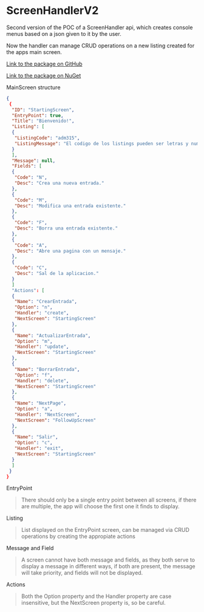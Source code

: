 # ScreenHandlerV2

Second version of the POC of a ScreenHandler api, which creates console menus based on a json given to it by the user.

Now the handler can manage CRUD operations on a new listing created for the apps main screen.

[Link to the package on GitHub](https://github.com/EnreiKazuri/ConsoleScreenHandler_EK_for_V2/)

[Link to the package on NuGet](https://www.nuget.org/packages/ConsoleScreenHandler-EK-MV)

MainScreen structure
```json
{
 {
  "ID": "StartingScreen",
  "EntryPoint": true,
  "Title": "Bienvenido!",
  "Listing": [
  {
   "ListingCode": "adm315",
   "ListingMessage": "El codigo de los listings pueden ser letras y numeros, siempre en minuscula."
  }
  ],
  "Message": null,
  "Fields": [
  {
   "Code": "N",
   "Desc": "Crea una nueva entrada."
  },
  {
   "Code": "M",
   "Desc": "Modifica una entrada existente."
  },
  {
   "Code": "F",
   "Desc": "Borra una entrada existente."
  },
  {
   "Code": "A",
   "Desc": "Abre una pagina con un mensaje."
  },
  {
   "Code": "C",
   "Desc": "Sal de la aplicacion."
  }
  ]
  "Actions": [
  {
   "Name": "CrearEntrada",
   "Option": "n",
   "Handler": "create",
   "NextScreen": "StartingScreen"
  },
  {
   "Name": "ActualizarEntrada",
   "Option": "m",
   "Handler": "update",
   "NextScreen": "StartingScreen"
  },
  {
   "Name": "BorrarEntrada",
   "Option": "f",
   "Handler": "delete",
   "NextScreen": "StartingScreen"
  },
  {
   "Name": "NextPage",
   "Option": "a",
   "Handler": "NextScreen",
   "NextScreen": "FollowUpScreen"
  },
  {
   "Name": "Salir",
   "Option": "c",
   "Handler": "exit",
   "NextScreen": "StartingScreen"
  }
  ]
 }
}
```

EntryPoint
> There should only be a single entry point between all screens, if there are multiple, the app will choose the first one it finds to display.

Listing
> List displayed on the EntryPoint screen, can be managed via CRUD operations by creating the appropiate actions

Message and Field
> A screen cannot have both message and fields, as they both serve to display a message in different ways, if both are present, the message will take priority, and fields will not be displayed.

Actions
> Both the Option property and the Handler property are case insensitive, but the NextScreen property is, so be careful.
